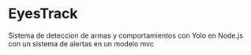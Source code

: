 # EyesTrack
Sistema de deteccion de armas y comportamientos con Yolo en Node.js con un sistema de alertas en un modelo mvc
